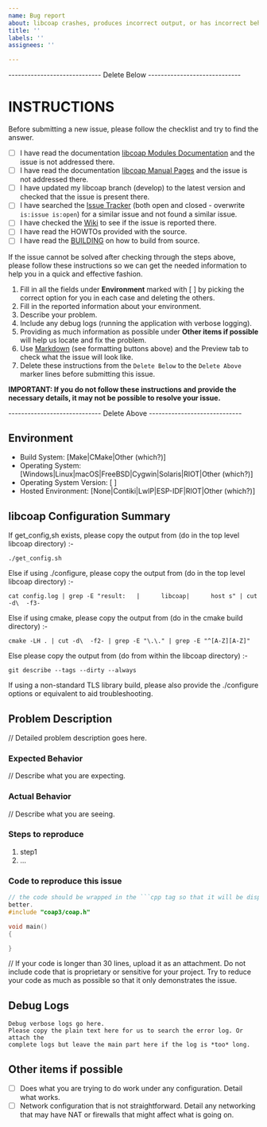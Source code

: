 ```yaml
---
name: Bug report
about: libcoap crashes, produces incorrect output, or has incorrect behavior
title: ''
labels: ''
assignees: ''

---
```


----------------------------- Delete Below -----------------------------

INSTRUCTIONS
============

Before submitting a new issue, please follow the checklist and try to find the
answer.

- [ ] I have read the documentation [libcoap Modules Documentation](https://libcoap.net/doc/reference/develop/modules.html)
and the issue is not addressed there.
- [ ] I have read the documentation [libcoap Manual Pages](https://libcoap.net/doc/reference/develop/manpage.html)
and the issue is not addressed there.
- [ ] I have updated my libcoap branch (develop) to the latest version and
checked that the issue is present there.
- [ ] I have searched the [Issue Tracker](https://github.com/obgm/libcoap/issues)
(both open and closed - overwrite `is:issue is:open`) for a similar issue and
not found a similar issue.
- [ ] I have checked the [Wiki](https://github.com/obgm/libcoap/wiki) to see if
the issue is reported there.
- [ ] I have read the HOWTOs provided with the source.
- [ ] I have read the [BUILDING](https://raw.githubusercontent.com/obgm/libcoap/develop/BUILDING)
on how to build from source.

If the issue cannot be solved after checking through the steps above, please
follow these instructions so we can get the needed information to help you in a
quick and effective fashion.

1. Fill in all the fields under **Environment** marked with [ ] by picking the
correct option for you in each case and deleting the others.
2. Fill in the reported information about your environment.
3. Describe your problem.
4. Include any debug logs (running the application with verbose logging).
5. Providing as much information as possible under **Other items if possible**
will help us locate and fix the problem.
6. Use [Markdown](https://guides.github.com/features/mastering-markdown/) (see
formatting buttons above) and the Preview tab to check what the issue will look
like.
7. Delete these instructions from the `Delete Below` to the `Delete Above`
marker lines before submitting this issue.

**IMPORTANT: If you do not follow these instructions and provide the necessary
details, it may not be possible to resolve your issue.**

----------------------------- Delete Above -----------------------------

## Environment

- Build System:             [Make|CMake|Other (which?)]
- Operating System:         [Windows|Linux|macOS|FreeBSD|Cygwin|Solaris|RIOT|Other (which?)]
- Operating System Version: [ ]
- Hosted Environment:       [None|Contiki|LwIP|ESP-IDF|RIOT|Other (which?)]

## libcoap Configuration Summary

If get_config,sh exists, please copy the output from (do in the top level libcoap directory) :-
```
./get_config.sh
```
Else if using ./configure, please copy the output from (do in the top level libcoap directory) :-
```
cat config.log | grep -E "result:   |      libcoap|      host s" | cut -d\  -f3-
```
Else if using cmake, please copy the output from (do in the cmake build directory) :-
```
cmake -LH . | cut -d\  -f2- | grep -E "\.\." | grep -E "^[A-Z][A-Z]"
```
Else please copy the output from (do from within the libcoap directory) :-
```
git describe --tags --dirty --always
```

If using a non-standard TLS library build, please also provide the ./configure
options or equivalent to aid troubleshooting.

## Problem Description

// Detailed problem description goes here.

### Expected Behavior

// Describe what you are expecting.

### Actual Behavior

// Describe what you are seeing.

### Steps to reproduce

1. step1
2. ...


### Code to reproduce this issue

```cpp
// the code should be wrapped in the ```cpp tag so that it will be displayed
better.
#include "coap3/coap.h"

void main()
{

}

```
// If your code is longer than 30 lines, upload it as an attachment.  Do not
include code that is proprietary or sensitive for your project.  Try to reduce
your code as much as possible so that it only demonstrates the issue.

## Debug Logs

```
Debug verbose logs go here.
Please copy the plain text here for us to search the error log. Or attach the
complete logs but leave the main part here if the log is *too* long.
```

## Other items if possible

- [ ] Does what you are trying to do work under any configuration.  Detail what
works.
- [ ] Network configuration that is not straightforward. Detail any networking
that may have NAT or firewalls that might affect what is going on.
